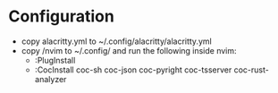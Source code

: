 # Configuration
- copy alacritty.yml to ~/.config/alacritty/alacritty.yml
- copy /nvim to ~/.config/ and run the following inside nvim:
	- :PlugInstall
	- :CocInstall coc-sh coc-json coc-pyright coc-tsserver coc-rust-analyzer

